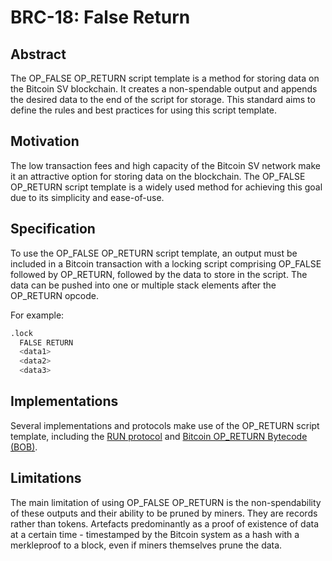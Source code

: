 # BRC-18: False Return

## Abstract

The OP_FALSE OP_RETURN script template is a method for storing data on the Bitcoin SV blockchain. It creates a non-spendable output and appends the desired data to the end of the script for storage. This standard aims to define the rules and best practices for using this script template.

## Motivation

The low transaction fees and high capacity of the Bitcoin SV network make it an attractive option for storing data on the blockchain. The OP_FALSE OP_RETURN script template is a widely used method for achieving this goal due to its simplicity and ease-of-use.

## Specification

To use the OP_FALSE OP_RETURN script template, an output must be included in a Bitcoin transaction with a locking script comprising OP_FALSE followed by OP_RETURN, followed by the data to store in the script. The data can be pushed into one or multiple stack elements after the OP_RETURN opcode.

For example:

```s
.lock
  FALSE RETURN
  <data1>
  <data2>
  <data3>
```

## Implementations

Several implementations and protocols make use of the OP_RETURN script template, including the [RUN protocol](https://run.network/docs/#introduction) and [Bitcoin OP_RETURN Bytecode (BOB)](https://medium.com/@_unwriter/hello-bob-94701d278afb).


## Limitations

The main limitation of using OP_FALSE OP_RETURN is the non-spendability of these outputs and their ability to be pruned by miners. They are records rather than tokens. Artefacts predominantly as a proof of existence of data at a certain time - timestamped by the Bitcoin system as a hash with a merkleproof to a block, even if miners themselves prune the data.
